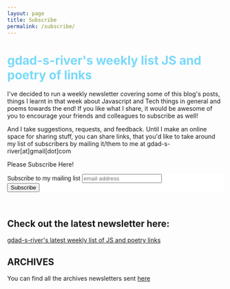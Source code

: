 ```yaml
---
layout: page
title: Subscribe
permalink: /subscribe/
---
```


<h1 style="color: #79d9f9; font-weight: bold">gdad-s-river's weekly list JS and poetry of links</h1>

I've decided to run a weekly newsletter covering some of this blog's posts, things I learnt in that week about Javascript and Tech things in general and poems towards the end! If you like what I share, it would be awesome of you to encourage your friends and colleagues to subscribe as well!

And I take suggestions, requests, and feedback. Until I make an online space for sharing stuff, you can share links, that you'd like to take around my list of subscribers by mailing it/them to me at gdad-s-river[at]gmail[dot]com

Please Subscribe Here!

<!-- Begin MailChimp Signup Form -->
<link href="//cdn-images.mailchimp.com/embedcode/horizontal-slim-10_7.css" rel="stylesheet" type="text/css">
<style type="text/css">
	#mc_embed_signup{background:#fff; clear:left; font:14px Helvetica,Arial,sans-serif; width:100%;}
	/* Add your own MailChimp form style overrides in your site stylesheet or in this style block.
	   We recommend moving this block and the preceding CSS link to the HEAD of your HTML file. */
</style>
<div id="mc_embed_signup">
<form action="//github.us14.list-manage.com/subscribe/post?u=221895ca1fcbb3cbfd98424ab&amp;id=3cb048ee42" method="post" id="mc-embedded-subscribe-form" name="mc-embedded-subscribe-form" class="validate mailchimp-form" target="_blank" novalidate>
    <div id="mc_embed_signup_scroll">
	<label for="mce-EMAIL">Subscribe to my mailing list</label>
	<input type="email" value="" name="EMAIL" class="email" id="mce-EMAIL" placeholder="email address" required>
    <!-- real people should not fill this in and expect good things - do not remove this or risk form bot signups-->
    <div style="position: absolute; left: -5000px;" aria-hidden="true"><input type="text" name="b_221895ca1fcbb3cbfd98424ab_3cb048ee42" tabindex="-1" value=""></div>
    <div class="clear"><input type="submit" value="Subscribe" name="subscribe" id="mc-embedded-subscribe" class="button"></div>
    </div>
</form>
</div>

<!--End mc_embed_signup-->
<br>

## Check out the latest newsletter here:
[gdad-s-river's latest weekly list of JS and poetry links](http://us14.campaign-archive2.com/?u=221895ca1fcbb3cbfd98424ab&id=4bb665ef98)

## ARCHIVES 

You can find all the archives newsletters sent [here](http://us14.campaign-archive1.com/home/?u=221895ca1fcbb3cbfd98424ab&id=3cb048ee42)